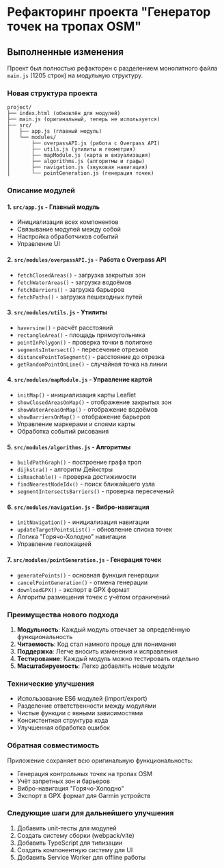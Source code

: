 # Рефакторинг проекта "Генератор точек на тропах OSM"

## Выполненные изменения

Проект был полностью рефакторен с разделением монолитного файла `main.js` (1205 строк) на модульную структуру.

### Новая структура проекта

```
project/
├── index.html (обновлён для модулей)
├── main.js (оригинальный, теперь не используется)
├── src/
│   ├── app.js (главный модуль)
│   └── modules/
│       ├── overpassAPI.js (работа с Overpass API)
│       ├── utils.js (утилиты и геометрия)
│       ├── mapModule.js (карта и визуализация)
│       ├── algorithms.js (алгоритмы и графы)
│       ├── navigation.js (звуковая навигация)
│       └── pointGeneration.js (генерация точек)
```

### Описание модулей

#### 1. `src/app.js` - Главный модуль
- Инициализация всех компонентов
- Связывание модулей между собой
- Настройка обработчиков событий
- Управление UI

#### 2. `src/modules/overpassAPI.js` - Работа с Overpass API
- `fetchClosedAreas()` - загрузка закрытых зон
- `fetchWaterAreas()` - загрузка водоёмов
- `fetchBarriers()` - загрузка барьеров
- `fetchPaths()` - загрузка пешеходных путей

#### 3. `src/modules/utils.js` - Утилиты
- `haversine()` - расчёт расстояний
- `rectangleArea()` - площадь прямоугольника
- `pointInPolygon()` - проверка точки в полигоне
- `segmentsIntersect()` - пересечение отрезков
- `distancePointToSegment()` - расстояние до отрезка
- `getRandomPointOnLine()` - случайная точка на линии

#### 4. `src/modules/mapModule.js` - Управление картой
- `initMap()` - инициализация карты Leaflet
- `showClosedAreasOnMap()` - отображение закрытых зон
- `showWaterAreasOnMap()` - отображение водоёмов
- `showBarriersOnMap()` - отображение барьеров
- Управление маркерами и слоями карты
- Обработка событий рисования

#### 5. `src/modules/algorithms.js` - Алгоритмы
- `buildPathGraph()` - построение графа троп
- `dijkstra()` - алгоритм Дейкстры
- `isReachable()` - проверка достижимости
- `findNearestNodeIdx()` - поиск ближайшего узла
- `segmentIntersectsBarriers()` - проверка пересечений

#### 6. `src/modules/navigation.js` - Вибро-навигация
- `initNavigation()` - инициализация навигации
- `updateTargetPointsList()` - обновление списка точек
- Логика "Горячо-Холодно" навигации
- Управление геолокацией

#### 7. `src/modules/pointGeneration.js` - Генерация точек
- `generatePoints()` - основная функция генерации
- `cancelPointGeneration()` - отмена генерации
- `downloadGPX()` - экспорт в GPX формат
- Алгоритм размещения точек с учётом ограничений

### Преимущества нового подхода

1. **Модульность**: Каждый модуль отвечает за определённую функциональность
2. **Читаемость**: Код стал намного проще для понимания
3. **Поддержка**: Легче вносить изменения и исправления
4. **Тестирование**: Каждый модуль можно тестировать отдельно
5. **Масштабируемость**: Легко добавлять новые модули

### Технические улучшения

- Использование ES6 модулей (import/export)
- Разделение ответственности между модулями
- Чистые функции с явными зависимостями
- Консистентная структура кода
- Улучшенная обработка ошибок

### Обратная совместимость

Приложение сохраняет всю оригинальную функциональность:
- Генерация контрольных точек на тропах OSM
- Учёт запретных зон и барьеров
- Вибро-навигация "Горячо-Холодно"
- Экспорт в GPX формат для Garmin устройств

### Следующие шаги для дальнейшего улучшения

1. Добавить unit-тесты для модулей
2. Создать систему сборки (webpack/vite)
3. Добавить TypeScript для типизации
4. Создать компонентную систему для UI
5. Добавить Service Worker для offline работы 